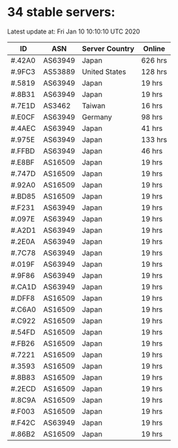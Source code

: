 # 34 stable servers:

Latest update at: Fri Jan 10 10:10:10 UTC 2020

| ID | ASN | Server Country | Online |
| -- | --- | -------------- | ------ |
| #.42A0 | AS63949 | Japan | 626 hrs |
| #.9FC3 | AS53889 | United States | 128 hrs |
| #.5819 | AS63949 | Japan | 19 hrs |
| #.8B31 | AS63949 | Japan | 19 hrs |
| #.7E1D | AS3462 | Taiwan | 16 hrs |
| #.E0CF | AS63949 | Germany | 98 hrs |
| #.4AEC | AS63949 | Japan | 41 hrs |
| #.975E | AS63949 | Japan | 133 hrs |
| #.FFBD | AS63949 | Japan | 46 hrs |
| #.E8BF | AS16509 | Japan | 19 hrs |
| #.747D | AS16509 | Japan | 19 hrs |
| #.92A0 | AS16509 | Japan | 19 hrs |
| #.BD85 | AS16509 | Japan | 19 hrs |
| #.F231 | AS63949 | Japan | 19 hrs |
| #.097E | AS63949 | Japan | 19 hrs |
| #.A2D1 | AS63949 | Japan | 19 hrs |
| #.2E0A | AS63949 | Japan | 19 hrs |
| #.7C78 | AS63949 | Japan | 19 hrs |
| #.019F | AS63949 | Japan | 19 hrs |
| #.9F86 | AS63949 | Japan | 19 hrs |
| #.CA1D | AS63949 | Japan | 19 hrs |
| #.DFF8 | AS16509 | Japan | 19 hrs |
| #.C6A0 | AS16509 | Japan | 19 hrs |
| #.C922 | AS16509 | Japan | 19 hrs |
| #.54FD | AS16509 | Japan | 19 hrs |
| #.FB26 | AS16509 | Japan | 19 hrs |
| #.7221 | AS16509 | Japan | 19 hrs |
| #.3593 | AS16509 | Japan | 19 hrs |
| #.8B83 | AS16509 | Japan | 19 hrs |
| #.2ECD | AS16509 | Japan | 19 hrs |
| #.8C9A | AS16509 | Japan | 19 hrs |
| #.F003 | AS16509 | Japan | 19 hrs |
| #.F42C | AS63949 | Japan | 19 hrs |
| #.86B2 | AS16509 | Japan | 19 hrs |

